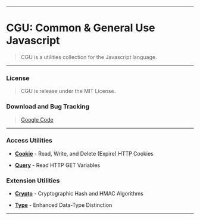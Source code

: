 ----

# CGU: Common & General Use Javascript #

> CGU is a utilities collection for the Javascript language.  

----

### License ###

> CGU is release under the MIT License.  

### Download and Bug Tracking ###

> [Google Code](http://code.google.com/p/cgujs/)  

----

### Access Utilities ###

 * **[Cookie](cookie.html)** - Read, Write, and Delete (Expire) HTTP Cookies

 * **[Query](query.html)** - Read HTTP GET Variables

### Extension Utilities ###

 * **[Crypto](crypto.html)** - Cryptographic Hash and HMAC Algorithms

 * **[Type](type.html)** - Enhanced Data-Type Distinction

----

